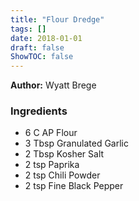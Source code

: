 ```yaml
---
title: "Flour Dredge"
tags: []
date: 2018-01-01
draft: false
ShowTOC: false
---
```


**Author:** Wyatt Brege



### Ingredients

-   6 C AP Flour
-   3 Tbsp Granulated Garlic
-   2 Tbsp Kosher Salt
-   2 tsp Paprika
-   2 tsp Chili Powder
-   2 tsp Fine Black Pepper

